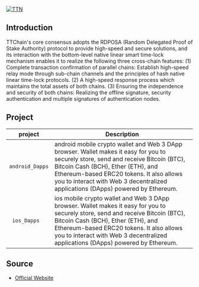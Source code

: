 [![TTN](https://abasummit.io/wp-content/uploads/2019/06/TTchain.png)](http://www.ttchain.in/en/index.html)

## Introduction
TTChain's core consensus adopts the RDPOSA (Random Delegated Proof of Stake Authority) protocol to provide high-speed and secure solutions, and its interaction with the bottom-level native linear smart time-lock mechanism enables it to realize the following three cross-chain features:
(1) Complete transaction confirmation of parallel chains: Establish high-speed relay mode through sub-chain channels and the principles of hash native linear time-lock protocols.
(2) A high-speed response process which maintains the total assets of both chains. 
(3) Ensuring the independence and security of both chains: Realizing the offline signature, security authentication and multiple signatures of authentication nodes.

## Project
|    project    | Description                                                                                                                                                                                                                                                                                                                                                                                                                                                                                                                                          |
| :-----------: | ---------------------------------------------------------------------------------------------------------------------------------------------------------------------------------------------------------------------------------------------------------------------------------------------------------------------------------------------------------------------------------------------------------------------------------------------------------------------------------------------------------------------------------------------------- |
|   `android_Dapps`    |android mobile crypto wallet and Web 3 DApp browser. Wallet makes it easy for you to securely store, send and receive Bitcoin (BTC), Bitcoin Cash (BCH), Ether (ETH), and Ethereum-based ERC20 tokens. It also allows you to interact with Web 3 decentralized applications (DApps) powered by Ethereum.|
|  `ios_Dapps  `   |ios mobile crypto wallet and Web 3 DApp browser. Wallet makes it easy for you to securely store, send and receive Bitcoin (BTC), Bitcoin Cash (BCH), Ether (ETH), and Ethereum-based ERC20 tokens. It also allows you to interact with Web 3 decentralized applications (DApps) powered by Ethereum.|

## Source
- [Official Website](http://www.ttchain.in/en/index.html)
